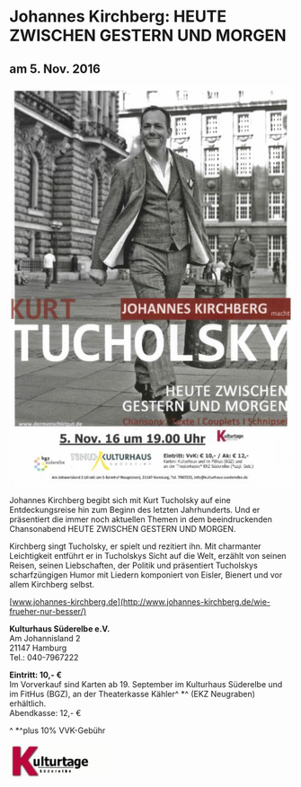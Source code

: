 # Johannes Kirchberg: HEUTE ZWISCHEN GESTERN UND MORGEN

## am 5. Nov. 2016

![](/img/wsb_519x734_Plakat_2016rdz.jpg)

Johannes Kirchberg begibt sich mit Kurt Tucholsky auf eine
Entdeckungsreise hin zum Beginn des letzten Jahrhunderts. Und er
präsentiert die immer noch aktuellen Themen in dem beeindruckenden
Chansonabend HEUTE ZWISCHEN GESTERN UND MORGEN.

Kirchberg singt Tucholsky, er spielt und rezitiert ihn. Mit charmanter
Leichtigkeit entführt er in Tucholskys Sicht auf die Welt, erzählt von
seinen Reisen, seinen Liebschaften, der Politik und präsentiert
Tucholskys scharfzüngigen Humor mit Liedern komponiert von Eisler,
Bienert und vor allem Kirchberg selbst.

[www.johannes-kirchberg.de](http://www.johannes-kirchberg.de/wie-frueher-nur-besser/)

**Kulturhaus Süderelbe e.V.**  
Am Johannisland 2  
21147 Hamburg  
Tel.: 040-7967222  

**Eintritt: 10,- €**  
Im Vorverkauf sind Karten ab 19. September im Kulturhaus Süderelbe und
im FitHus (BGZ), an der Theaterkasse Kähler^ *^ (EKZ Neugraben)
erhältlich.  
Abendkasse: 12,- €

^ *^plus 10% VVK-Gebühr

![](/img/wsb_192x64_Kulturtage2.jpg)
